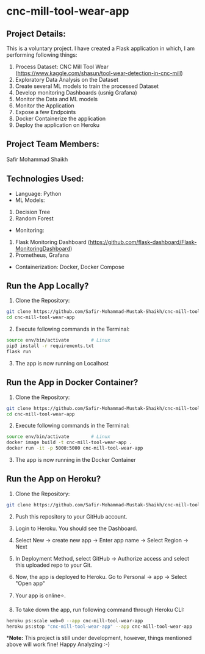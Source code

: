 # cnc-mill-tool-wear-app

## Project Details:
This is a voluntary project. I have created a Flask application in which, I am performing following things:
1. Process Dataset: CNC Mill Tool Wear (https://www.kaggle.com/shasun/tool-wear-detection-in-cnc-mill)
2. Exploratory Data Analysis on the Dataset
3. Create several ML models to train the processed Dataset
4. Develop monitoring Dashboards (usnig Grafana)
5. Monitor the Data and ML models
6. Monitor the Application
7. Expose a few Endpoints
8. Docker Containerize the application
9. Deploy the application on Heroku

## Project Team Members: 
Saﬁr Mohammad Shaikh

## Technologies Used:
* Language: Python
* ML Models: 
1. Decision Tree
2. Random Forest
* Monitoring: 
1. Flask Monitoring Dashboard (https://github.com/flask-dashboard/Flask-MonitoringDashboard)
2. Prometheus, Grafana
* Containerization: Docker, Docker Compose

## Run the App Locally?
1. Clone the Repository:
```sh
git clone https://github.com/Safir-Mohammad-Mustak-Shaikh/cnc-mill-tool-wear-app.git
cd cnc-mill-tool-wear-app
```
2. Execute following commands in the Terminal:
```sh
source env/bin/activate        # Linux
pip3 install -r requirements.txt
flask run
```
3. The app is now running on Localhost

## Run the App in Docker Container?
1. Clone the Repository:
```sh
git clone https://github.com/Safir-Mohammad-Mustak-Shaikh/cnc-mill-tool-wear-app.git
cd cnc-mill-tool-wear-app
```
2. Execute following commands in the Terminal:
```sh
source env/bin/activate        # Linux
docker image build -t cnc-mill-tool-wear-app .
docker run -it -p 5000:5000 cnc-mill-tool-wear-app
```
3. The app is now running in the Docker Container

## Run the App on Heroku?
1. Clone the Repository:
```sh
git clone https://github.com/Safir-Mohammad-Mustak-Shaikh/cnc-mill-tool-wear-app.git
```
2. Push this repository to your GitHub account.

3. Login to Heroku. You should see the Dashboard.
4. Select New -> create new app -> Enter app name -> Select Region -> Next
5. In Deployment Method, select GitHub -> Authorize access and select this uploaded repo to your Git.
6. Now, the app is deployed to Heroku. Go to Personal -> app -> Select "Open app"
7. Your app is online⭐.
8. To take down the app, run following command through Heroku CLI:
```sh
heroku ps:scale web=0 --app cnc-mill-tool-wear-app
heroku ps:stop "cnc-mill-tool-wear-app" --app cnc-mill-tool-wear-app
```
***Note:** This project is still under development, however, things mentioned above will work fine! Happy Analyzing :-)
